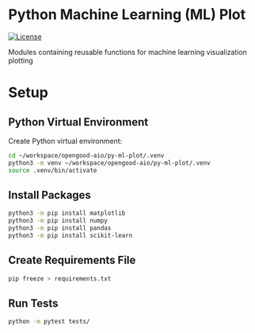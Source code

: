 # Python Machine Learning (ML) Plot

[![License](https://img.shields.io/badge/license-MIT-blue.svg)](https://raw.githubusercontent.com/opengood-aio/py-ml-plot/master/LICENSE)

Modules containing reusable functions for machine learning visualization
plotting

# Setup

## Python Virtual Environment

Create Python virtual environment:

```bash
cd ~/workspace/opengood-aio/py-ml-plot/.venv
python3 -m venv ~/workspace/opengood-aio/py-ml-plot/.venv
source .venv/bin/activate
```

## Install Packages

```bash
python3 -m pip install matplotlib
python3 -m pip install numpy
python3 -m pip install pandas
python3 -m pip install scikit-learn
```

## Create Requirements File

```bash
pip freeze > requirements.txt
```

## Run Tests

```bash
python -m pytest tests/
```

